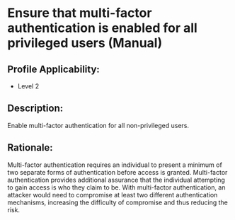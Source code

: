 # Ensure that multi-factor authentication is enabled for all privileged users (Manual)

## Profile Applicability:

- Level 2

## Description:

Enable multi-factor authentication for all non-privileged users.

## Rationale:

Multi-factor authentication requires an individual to present a minimum of two separate forms of authentication before access is granted. Multi-factor authentication provides additional assurance that the individual attempting to gain access is who they claim to be. With multi-factor authentication, an attacker would need to compromise at least two different authentication mechanisms, increasing the difficulty of compromise and thus reducing the risk.
